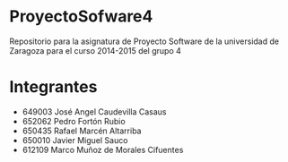 # ProyectoSofware4
Repositorio para la asignatura de Proyecto Software de la universidad de Zaragoza para el curso 2014-2015 del grupo 4

# Integrantes
* 649003 José Angel Caudevilla Casaus
* 652062 Pedro Fortón Rubio
* 650435 Rafael Marcén Altarriba
* 650010 Javier Miguel Sauco
* 612109 Marco Muñoz de Morales Cifuentes

